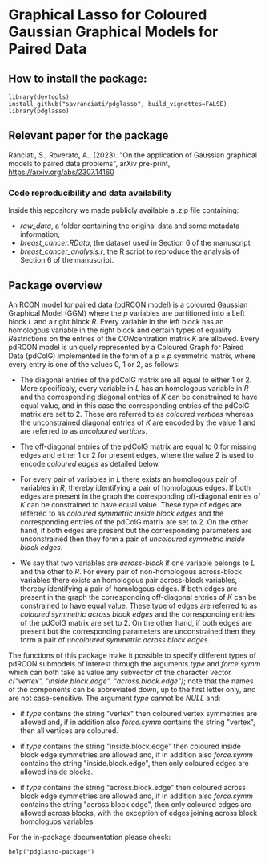 # Graphical Lasso for Coloured Gaussian Graphical Models for Paired Data

## How to install the package:

```{r message = FALSE, warning = FALSE}
library(devtools)
install_github("savranciati/pdglasso", build_vignettes=FALSE)
library(pdglasso)
```

## Relevant paper for the package

Ranciati, S., Roverato, A., (2023). "On the application of Gaussian graphical models to paired data problems", arXiv pre-print, https://arxiv.org/abs/2307.14160

### Code reproducibility and data availability

Inside this repository we made publicly available a .zip file containing:
* *raw_data*, a folder containing the original data and some metadata information;
* *breast_cancer.RData*, the dataset used in Section 6 of the manuscript
* *breast_cancer_analysis.r*, the R script to reproduce the analysis of Section 6 of the manuscript.

## Package overview

An RCON model for paired data (pdRCON model) is a coloured Gaussian Graphical Model (GGM) where the $p$ variables are partitioned into a Left block $L$ and a right block $R$. Every variable in the left block has an homologous variable in the right block and certain types of equality *R*estrictions on the entries of the *CON*centration matrix $K$ are allowed. Every pdRCON model is uniquely represented by a Coloured Graph for Paired Data (pdColG) implemented in the form of a $p\times p$ symmetric matrix, where every entry is one of the values 0, 1 or 2, as follows: 

* The diagonal entries of the pdColG matrix are all equal to either 1 or 2. More specificaly, every variable in $L$ has an homologous variable in $R$ and the corresponding diagonal entries of $K$ can be constrained to have equal value, and in this case the corresponding entries of the pdColG matrix are set to 2. These are referred to as *coloured vertices* whereas the unconstrained diagonal entries of $K$ are encoded by the value 1 and are referred to as *uncoloured vertices*. 

* The off-diagonal entries of the pdColG matrix are equal to 0 for missing edges and either 1 or 2 for present edges, where the value 2 is used to encode *coloured edges* as detailed below. 

* For every pair of variables in $L$ there exists an homologous pair of variables in $R$, thereby identifying a pair of homologous edges. If both edges are present in the graph the corresponding off-diagonal entries of $K$ can be constrained to have equal value. These type of edges are referred to as *coloured symmetric inside block edges* and the corresponding entries of the pdColG matrix are set to 2. On the other hand, if both edges are present but the corresponding parameters are unconstrained then they form a pair of *uncoloured symmetric inside block edges*.

* We say that two variables are *across-block* if one variable belongs to $L$ and the other to $R$. For every pair of non-homologous across-block variables there exists an homologous pair across-block variables, thereby identifying a pair of homologous edges. If both edges are present in the graph the corresponding off-diagonal entries of $K$ can be constrained to have equal value. These type of edges are referred to as *coloured symmetric across block edges* and the corresponding entries of the pdColG matrix are set to 2. On the other hand, if both edges are present but the corresponding parameters are unconstrained then they form a pair of *uncoloured symmetric across block edges*.

The functions of this package make it possible to specify different types of pdRCON submodels of interest through the arguments *type* and *force.symm* which can both take as value any subvector of the character vector *c("vertex", "inside.block.edge", "across.block.edge")*; note that the names of the components can be abbreviated down, up to the first letter only, and are not case-sensitive. The argument *type* cannot be *NULL* and:

* if *type* contains the string "vertex" then coloured vertex symmetries are allowed and, if in addition also *force.symm* contains the string "vertex", then all vertices are coloured. 

* if *type* contains the string "inside.block.edge" then coloured inside block edge symmetries are allowed and, if in addition also *force.symm* contains the string "inside.block.edge", then only coloured edges are allowed inside blocks. 

* if *type* contains the string "across.block.edge" then coloured across block edge symmetries are allowed and, if in addition also *force.symm* contains the string "across.block.edge", then only coloured edges are allowed across blocks, with the exception of edges joining across block homologuos variables.

For the in-package documentation please check:
```{r message = FALSE, warning = FALSE}
help("pdglasso-package")
```
